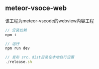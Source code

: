 ## meteor-vsoce-web

该工程为meteor-vscode的webview内容工程

``` js
// 安装依赖
npm i

// 运行
npm run dev

// 发布 src、dist目录在本地自行设置
./release.sh
```
